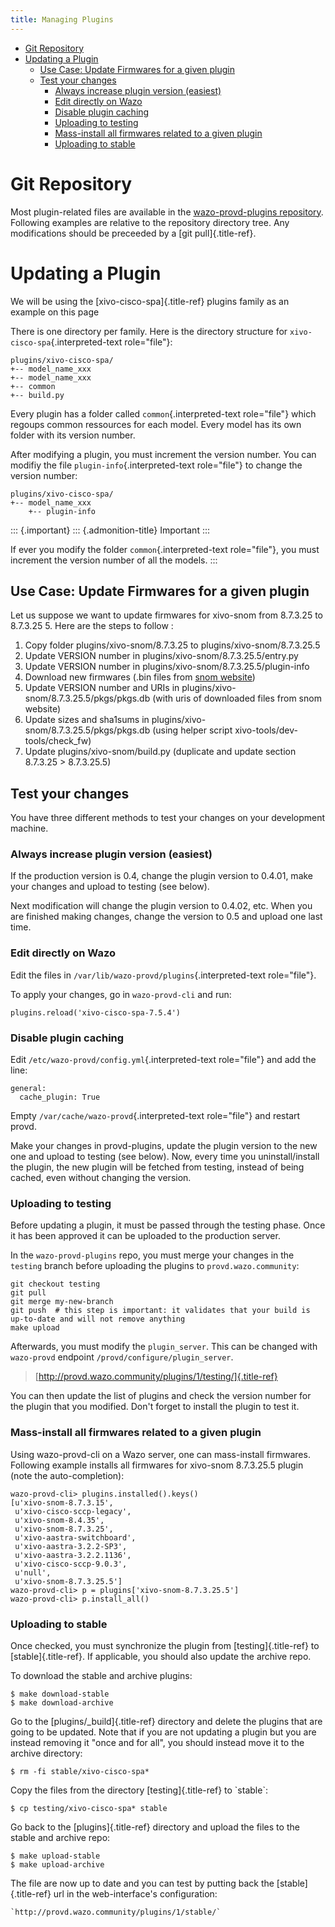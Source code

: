 ```yaml
---
title: Managing Plugins
---
```


-   [Git Repository](#git-repository)
-   [Updating a Plugin](#updating-a-plugin)
    -   [Use Case: Update Firmwares for a given
        plugin](#use-case-update-firmwares-for-a-given-plugin)
    -   [Test your changes](#test-your-changes)
        -   [Always increase plugin version
            (easiest)](#always-increase-plugin-version-easiest)
        -   [Edit directly on Wazo](#edit-directly-on-wazo)
        -   [Disable plugin caching](#disable-plugin-caching)
        -   [Uploading to testing](#uploading-to-testing)
        -   [Mass-install all firmwares related to a given
            plugin](#mass-install-all-firmwares-related-to-a-given-plugin)
        -   [Uploading to stable](#uploading-to-stable)

Git Repository
==============

Most plugin-related files are available in the [wazo-provd-plugins
repository](https://github.com/wazo-platform/wazo-provd-plugins.git).
Following examples are relative to the repository directory tree. Any
modifications should be preceeded by a [git pull]{.title-ref}.

Updating a Plugin
=================

We will be using the [xivo-cisco-spa]{.title-ref} plugins family as an
example on this page

There is one directory per family. Here is the directory structure for
`xivo-cisco-spa`{.interpreted-text role="file"}:

``` {.sourceCode .javascript}
plugins/xivo-cisco-spa/
+-- model_name_xxx
+-- model_name_xxx
+-- common
+-- build.py
```

Every plugin has a folder called `common`{.interpreted-text role="file"}
which regoups common ressources for each model. Every model has its own
folder with its version number.

After modifying a plugin, you must increment the version number. You can
modifiy the file `plugin-info`{.interpreted-text role="file"} to change
the version number:

``` {.sourceCode .javascript}
plugins/xivo-cisco-spa/
+-- model_name_xxx
    +-- plugin-info
```

::: {.important}
::: {.admonition-title}
Important
:::

If ever you modify the folder `common`{.interpreted-text role="file"},
you must increment the version number of all the models.
:::

Use Case: Update Firmwares for a given plugin
---------------------------------------------

Let us suppose we want to update firmwares for xivo-snom from 8.7.3.25
to 8.7.3.25 5. Here are the steps to follow :

1.  Copy folder plugins/xivo-snom/8.7.3.25 to
    plugins/xivo-snom/8.7.3.25.5
2.  Update VERSION number in plugins/xivo-snom/8.7.3.25.5/entry.py
3.  Update VERSION number in plugins/xivo-snom/8.7.3.25.5/plugin-info
4.  Download new firmwares (.bin files from [snom
    website](http://wiki.snom.com/Firmware/V8/Patch))
5.  Update VERSION number and URIs in
    plugins/xivo-snom/8.7.3.25.5/pkgs/pkgs.db (with uris of downloaded
    files from snom website)
6.  Update sizes and sha1sums in
    plugins/xivo-snom/8.7.3.25.5/pkgs/pkgs.db (using helper script
    xivo-tools/dev-tools/check\_fw)
7.  Update plugins/xivo-snom/build.py (duplicate and update section
    8.7.3.25 \> 8.7.3.25.5)

Test your changes
-----------------

You have three different methods to test your changes on your
development machine.

### Always increase plugin version (easiest)

If the production version is 0.4, change the plugin version to 0.4.01,
make your changes and upload to testing (see below).

Next modification will change the plugin version to 0.4.02, etc. When
you are finished making changes, change the version to 0.5 and upload
one last time.

### Edit directly on Wazo

Edit the files in `/var/lib/wazo-provd/plugins`{.interpreted-text
role="file"}.

To apply your changes, go in `wazo-provd-cli` and run:

    plugins.reload('xivo-cisco-spa-7.5.4')

### Disable plugin caching

Edit `/etc/wazo-provd/config.yml`{.interpreted-text role="file"} and add
the line:

``` {.sourceCode .yaml}
general:
  cache_plugin: True
```

Empty `/var/cache/wazo-provd`{.interpreted-text role="file"} and restart
provd.

Make your changes in provd-plugins, update the plugin version to the new
one and upload to testing (see below). Now, every time you
uninstall/install the plugin, the new plugin will be fetched from
testing, instead of being cached, even without changing the version.

### Uploading to testing

Before updating a plugin, it must be passed through the testing phase.
Once it has been approved it can be uploaded to the production server.

In the `wazo-provd-plugins` repo, you must merge your changes in the
`testing` branch before uploading the plugins to `provd.wazo.community`:

    git checkout testing
    git pull
    git merge my-new-branch
    git push  # this step is important: it validates that your build is up-to-date and will not remove anything
    make upload

Afterwards, you must modify the `plugin_server`. This can be changed
with `wazo-provd` endpoint `/provd/configure/plugin_server`.

> [http://provd.wazo.community/plugins/1/testing/]{.title-ref}

You can then update the list of plugins and check the version number for
the plugin that you modified. Don\'t forget to install the plugin to
test it.

### Mass-install all firmwares related to a given plugin

Using wazo-provd-cli on a Wazo server, one can mass-install firmwares.
Following example installs all firmwares for xivo-snom 8.7.3.25.5 plugin
(note the auto-completion):

    wazo-provd-cli> plugins.installed().keys()
    [u'xivo-snom-8.7.3.15',
     u'xivo-cisco-sccp-legacy',
     u'xivo-snom-8.4.35',
     u'xivo-snom-8.7.3.25',
     u'xivo-aastra-switchboard',
     u'xivo-aastra-3.2.2-SP3',
     u'xivo-aastra-3.2.2.1136',
     u'xivo-cisco-sccp-9.0.3',
     u'null',
     u'xivo-snom-8.7.3.25.5']
    wazo-provd-cli> p = plugins['xivo-snom-8.7.3.25.5']
    wazo-provd-cli> p.install_all()

### Uploading to stable

Once checked, you must synchronize the plugin from [testing]{.title-ref}
to [stable]{.title-ref}. If applicable, you should also update the
archive repo.

To download the stable and archive plugins:

    $ make download-stable
    $ make download-archive

Go to the [plugins/\_build]{.title-ref} directory and delete the plugins
that are going to be updated. Note that if you are not updating a plugin
but you are instead removing it \"once and for all\", you should instead
move it to the archive directory:

    $ rm -fi stable/xivo-cisco-spa*

Copy the files from the directory [testing]{.title-ref} to \`stable\`:

    $ cp testing/xivo-cisco-spa* stable

Go back to the [plugins]{.title-ref} directory and upload the files to
the stable and archive repo:

    $ make upload-stable
    $ make upload-archive

The file are now up to date and you can test by putting back the
[stable]{.title-ref} url in the web-interface\'s configuration:

    `http://provd.wazo.community/plugins/1/stable/`
